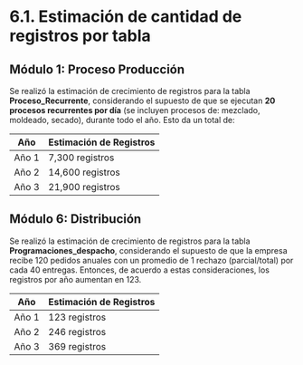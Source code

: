 # 6.1. Estimación de cantidad de registros por tabla

## Módulo 1: Proceso Producción
Se realizó la estimación de crecimiento de registros para la tabla **Proceso_Recurrente**, considerando el supuesto de que se ejecutan **20 procesos recurrentes por día** (se incluyen procesos de: mezclado, moldeado, secado), durante todo el año. Esto da un total de:

| Año   | Estimación de Registros |
|-------|-------------------------|
| Año 1 | 7,300 registros         |
| Año 2 | 14,600 registros        |
| Año 3 | 21,900 registros        |

## Módulo 6: Distribución
Se realizó la estimación de crecimiento de registros para la tabla **Programaciones_despacho**, considerando el supuesto de que la empresa recibe 120 pedidos anuales con un promedio de 1 rechazo (parcial/total) por cada 40 entregas. Entonces, de acuerdo a estas consideraciones, los registros por año aumentan en 123.


| Año   | Estimación de Registros |
|-------|-------------------------|
| Año 1 | 123 registros           |
| Año 2 | 246 registros           |
| Año 3 | 369 registros           |
